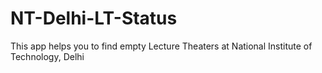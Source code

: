# NT-Delhi-LT-Status
This app helps you to find empty Lecture Theaters at National Institute of Technology, Delhi 
